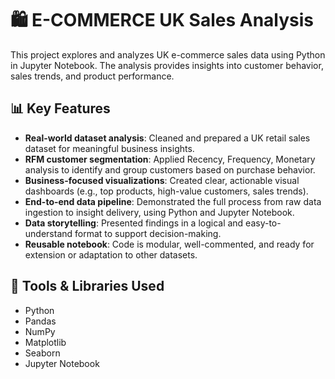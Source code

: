 # 🛍️ E-COMMERCE UK Sales Analysis
This project explores and analyzes UK e-commerce sales data using Python in Jupyter Notebook. The analysis provides insights into customer behavior, sales trends, and product performance.

## 📊 Key Features
- **Real-world dataset analysis**: Cleaned and prepared a UK retail sales dataset for meaningful business insights.
- **RFM customer segmentation**: Applied Recency, Frequency, Monetary analysis to identify and group customers based on purchase behavior.
- **Business-focused visualizations**: Created clear, actionable visual dashboards (e.g., top products, high-value customers, sales trends).
- **End-to-end data pipeline**: Demonstrated the full process from raw data ingestion to insight delivery, using Python and Jupyter Notebook.
- **Data storytelling**: Presented findings in a logical and easy-to-understand format to support decision-making.
- **Reusable notebook**: Code is modular, well-commented, and ready for extension or adaptation to other datasets.

## 🧰 Tools & Libraries Used
- Python
- Pandas
- NumPy
- Matplotlib
- Seaborn
- Jupyter Notebook
